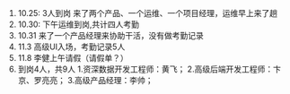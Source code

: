 1. 10.25: 3人到岗  来了两个产品、一个运维、一个项目经理，运维早上来了趟
2. 10.30: 下午运维到岗,共计四人考勤
3. 10.31 来了一个产品经理来协助干活，没有做考勤记录
4. 11.3 高级UI入场，考勤记录5人
5. 11.8 李健上午请假（请假单？）
6. 到岗4人，共9人
	1.资深数据开发工程师：黄飞；
	2.高级后端开发工程师：卞京、罗亮亮；
	3.高级产品经理：李帅；